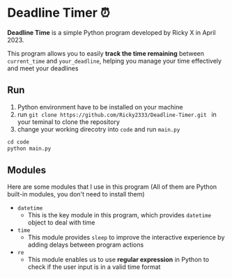 # Deadline Timer ⏰

**Deadline Time** is a simple Python program developed by Ricky X in April 2023.

This program allows you to easily **track the time remaining** between `current_time` and `your_deadline`, helping you manage your time effectively and meet your deadlines



## Run

1. Python environment have to be installed on your machine
2. run `git clone https://github.com/Ricky2333/Deadline-Timer.git ` in your teminal to clone the repository
3. change your working direcotry into `code` and run `main.py`

```python
cd code
python main.py
```



## Modules

Here are some modules that I use in this program (All of them are Python built-in modules, you don't need to install them)

- `datetime`
  - This is the key module in this program, which provides `datetime` object to deal with time
- `time`
  - This module provides `sleep` to improve the interactive experience by adding delays between program actions
- `re`
  - This module enables us to use **regular expression** in Python to check if the user input is in a valid time format

